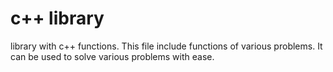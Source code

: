 # c++ library
library with c++ functions.
This file include functions of various problems.
It can be used to solve various problems with ease.
